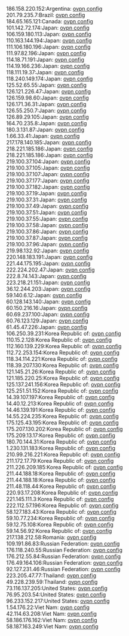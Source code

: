 186.158.220.152:Argentina: [ovpn config](vpn/186_158_220_152.ovpn)  
201.79.235.7:Brazil: [ovpn config](vpn/201_79_235_7.ovpn)  
184.65.165.121:Canada: [ovpn config](vpn/184_65_165_121.ovpn)  
101.142.72.174:Japan: [ovpn config](vpn/101_142_72_174.ovpn)  
106.159.180.113:Japan: [ovpn config](vpn/106_159_180_113.ovpn)  
110.163.144.194:Japan: [ovpn config](vpn/110_163_144_194.ovpn)  
111.106.180.196:Japan: [ovpn config](vpn/111_106_180_196.ovpn)  
111.97.82.196:Japan: [ovpn config](vpn/111_97_82_196.ovpn)  
114.18.71.191:Japan: [ovpn config](vpn/114_18_71_191.ovpn)  
114.19.166.236:Japan: [ovpn config](vpn/114_19_166_236.ovpn)  
118.111.19.37:Japan: [ovpn config](vpn/118_111_19_37.ovpn)  
118.240.149.174:Japan: [ovpn config](vpn/118_240_149_174.ovpn)  
125.52.65.55:Japan: [ovpn config](vpn/125_52_65_55.ovpn)  
126.121.226.47:Japan: [ovpn config](vpn/126_121_226_47.ovpn)  
126.159.98.60:Japan: [ovpn config](vpn/126_159_98_60.ovpn)  
126.171.36.31:Japan: [ovpn config](vpn/126_171_36_31.ovpn)  
126.55.250.7:Japan: [ovpn config](vpn/126_55_250_7.ovpn)  
126.89.29.105:Japan: [ovpn config](vpn/126_89_29_105.ovpn)  
164.70.235.8:Japan: [ovpn config](vpn/164_70_235_8.ovpn)  
180.3.131.87:Japan: [ovpn config](vpn/180_3_131_87.ovpn)  
1.66.33.41:Japan: [ovpn config](vpn/1_66_33_41.ovpn)  
217.178.140.185:Japan: [ovpn config](vpn/217_178_140_185.ovpn)  
218.221.185.186:Japan: [ovpn config](vpn/218_221_185_186.ovpn)  
218.221.185.186:Japan: [ovpn config](vpn/218_221_185_186.ovpn)  
219.100.37.104:Japan: [ovpn config](vpn/219_100_37_104.ovpn)  
219.100.37.105:Japan: [ovpn config](vpn/219_100_37_105.ovpn)  
219.100.37.107:Japan: [ovpn config](vpn/219_100_37_107.ovpn)  
219.100.37.177:Japan: [ovpn config](vpn/219_100_37_177.ovpn)  
219.100.37.182:Japan: [ovpn config](vpn/219_100_37_182.ovpn)  
219.100.37.19:Japan: [ovpn config](vpn/219_100_37_19.ovpn)  
219.100.37.31:Japan: [ovpn config](vpn/219_100_37_31.ovpn)  
219.100.37.49:Japan: [ovpn config](vpn/219_100_37_49.ovpn)  
219.100.37.51:Japan: [ovpn config](vpn/219_100_37_51.ovpn)  
219.100.37.55:Japan: [ovpn config](vpn/219_100_37_55.ovpn)  
219.100.37.58:Japan: [ovpn config](vpn/219_100_37_58.ovpn)  
219.100.37.86:Japan: [ovpn config](vpn/219_100_37_86.ovpn)  
219.100.37.87:Japan: [ovpn config](vpn/219_100_37_87.ovpn)  
219.100.37.96:Japan: [ovpn config](vpn/219_100_37_96.ovpn)  
219.98.132.92:Japan: [ovpn config](vpn/219_98_132_92.ovpn)  
220.148.183.191:Japan: [ovpn config](vpn/220_148_183_191.ovpn)  
221.44.175.195:Japan: [ovpn config](vpn/221_44_175_195.ovpn)  
222.224.202.47:Japan: [ovpn config](vpn/222_224_202_47.ovpn)  
222.8.74.143:Japan: [ovpn config](vpn/222_8_74_143.ovpn)  
223.218.21.151:Japan: [ovpn config](vpn/223_218_21_151.ovpn)  
36.12.244.203:Japan: [ovpn config](vpn/36_12_244_203.ovpn)  
59.140.6.12:Japan: [ovpn config](vpn/59_140_6_12.ovpn)  
60.128.143.140:Japan: [ovpn config](vpn/60_128_143_140.ovpn)  
60.150.216.16:Japan: [ovpn config](vpn/60_150_216_16.ovpn)  
60.69.237.100:Japan: [ovpn config](vpn/60_69_237_100.ovpn)  
60.76.123.129:Japan: [ovpn config](vpn/60_76_123_129.ovpn)  
61.45.47.226:Japan: [ovpn config](vpn/61_45_47_226.ovpn)  
106.250.39.231:Korea Republic of: [ovpn config](vpn/106_250_39_231.ovpn)  
110.15.2.128:Korea Republic of: [ovpn config](vpn/110_15_2_128.ovpn)  
112.160.139.229:Korea Republic of: [ovpn config](vpn/112_160_139_229.ovpn)  
112.72.253.154:Korea Republic of: [ovpn config](vpn/112_72_253_154.ovpn)  
118.34.114.221:Korea Republic of: [ovpn config](vpn/118_34_114_221.ovpn)  
118.39.207.130:Korea Republic of: [ovpn config](vpn/118_39_207_130.ovpn)  
121.145.21.26:Korea Republic of: [ovpn config](vpn/121_145_21_26.ovpn)  
121.185.220.25:Korea Republic of: [ovpn config](vpn/121_185_220_25.ovpn)  
125.137.241.156:Korea Republic of: [ovpn config](vpn/125_137_241_156.ovpn)  
125.251.51.152:Korea Republic of: [ovpn config](vpn/125_251_51_152.ovpn)  
14.39.107.197:Korea Republic of: [ovpn config](vpn/14_39_107_197.ovpn)  
14.40.12.213:Korea Republic of: [ovpn config](vpn/14_40_12_213.ovpn)  
14.46.139.191:Korea Republic of: [ovpn config](vpn/14_46_139_191.ovpn)  
14.55.224.235:Korea Republic of: [ovpn config](vpn/14_55_224_235.ovpn)  
175.125.43.195:Korea Republic of: [ovpn config](vpn/175_125_43_195.ovpn)  
175.207.130.202:Korea Republic of: [ovpn config](vpn/175_207_130_202.ovpn)  
175.209.13.17:Korea Republic of: [ovpn config](vpn/175_209_13_17.ovpn)  
180.70.144.31:Korea Republic of: [ovpn config](vpn/180_70_144_31.ovpn)  
1.230.131.183:Korea Republic of: [ovpn config](vpn/1_230_131_183.ovpn)  
210.99.216.221:Korea Republic of: [ovpn config](vpn/210_99_216_221.ovpn)  
211.172.17.79:Korea Republic of: [ovpn config](vpn/211_172_17_79.ovpn)  
211.226.209.185:Korea Republic of: [ovpn config](vpn/211_226_209_185.ovpn)  
211.44.188.18:Korea Republic of: [ovpn config](vpn/211_44_188_18.ovpn)  
211.44.188.18:Korea Republic of: [ovpn config](vpn/211_44_188_18.ovpn)  
211.48.118.44:Korea Republic of: [ovpn config](vpn/211_48_118_44.ovpn)  
220.93.17.208:Korea Republic of: [ovpn config](vpn/220_93_17_208.ovpn)  
221.145.111.3:Korea Republic of: [ovpn config](vpn/221_145_111_3.ovpn)  
222.112.57.196:Korea Republic of: [ovpn config](vpn/222_112_57_196.ovpn)  
58.127.183.43:Korea Republic of: [ovpn config](vpn/58_127_183_43.ovpn)  
59.10.77.234:Korea Republic of: [ovpn config](vpn/59_10_77_234.ovpn)  
59.12.75.108:Korea Republic of: [ovpn config](vpn/59_12_75_108.ovpn)  
59.14.56.92:Korea Republic of: [ovpn config](vpn/59_14_56_92.ovpn)  
217.138.212.58:Romania: [ovpn config](vpn/217_138_212_58.ovpn)  
109.191.86.83:Russian Federation: [ovpn config](vpn/109_191_86_83.ovpn)  
176.118.240.55:Russian Federation: [ovpn config](vpn/176_118_240_55.ovpn)  
176.212.55.84:Russian Federation: [ovpn config](vpn/176_212_55_84.ovpn)  
176.49.164.106:Russian Federation: [ovpn config](vpn/176_49_164_106.ovpn)  
92.127.231.46:Russian Federation: [ovpn config](vpn/92_127_231_46.ovpn)  
223.205.47.77:Thailand: [ovpn config](vpn/223_205_47_77.ovpn)  
49.228.239.59:Thailand: [ovpn config](vpn/49_228_239_59.ovpn)  
73.116.137.205:United States: [ovpn config](vpn/73_116_137_205.ovpn)  
76.95.203.54:United States: [ovpn config](vpn/76_95_203_54.ovpn)  
96.233.152.217:United States: [ovpn config](vpn/96_233_152_217.ovpn)  
1.54.176.22:Viet Nam: [ovpn config](vpn/1_54_176_22.ovpn)  
42.114.63.208:Viet Nam: [ovpn config](vpn/42_114_63_208.ovpn)  
58.186.176.162:Viet Nam: [ovpn config](vpn/58_186_176_162.ovpn)  
58.187.163.249:Viet Nam: [ovpn config](vpn/58_187_163_249.ovpn)  
